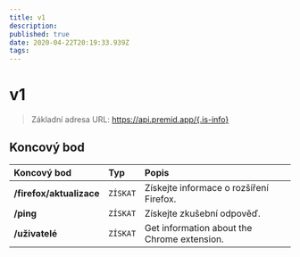 ```yaml
---
title: v1
description:
published: true
date: 2020-04-22T20:19:33.939Z
tags:
---
```


# v1

> Základní adresa URL: https://api.premid.app/{.is-info}


## Koncový bod

<table>
  <thead>
    <tr>
      <th style="text-align:left">Koncový bod</th>
      <th style="text-align:left">Typ</th>
      <th style="text-align:left">Popis</th>
    </tr>
  </thead>
  <tbody>
    <tr>
      <td style="text-align:left"><b>/firefox/aktualizace</b>
      </td>
      <td style="text-align:left"><code>ZÍSKAT</code></td>
      <td style="text-align:left">Získejte informace o rozšíření Firefox.</td>
    </tr>
    <tr>
      <td style="text-align:left"><b>/ping</b>
      </td>
      <td style="text-align:left"><code>ZÍSKAT</code></td>
      <td style="text-align:left">Získejte zkušební odpověď.</td>
    </tr>
    <tr>
      <td style="text-align:left"><b>/uživatelé</b>
      </td>
      <td style="text-align:left"><code>ZÍSKAT</code></td>
      <td style="text-align:left">Get information about the Chrome extension.</td>
    </tr>
  </tbody>
</table>

